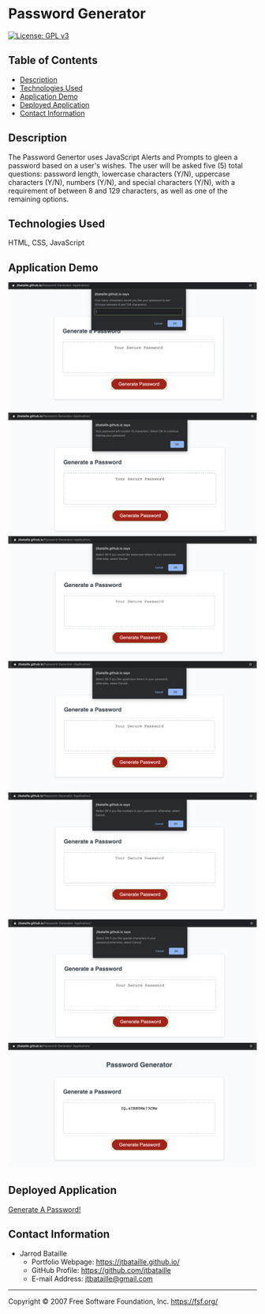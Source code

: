 # Password Generator
[![License: GPL v3](https://img.shields.io/badge/License-GPLv3-blue.svg)](https://www.gnu.org/licenses/gpl-3.0)

## Table of Contents
* [Description](#description)
* [Technologies Used](#technologies-used)
* [Application Demo](#application-demo)
* [Deployed Application](#depoloyed-application)
* [Contact Information](#contact-information)

## Description
The Password Genertor uses JavaScript Alerts and Prompts to gleen a password based on a user's wishes. The user will be asked five (5) total questions: password length, lowercase characters (Y/N), uppercase characters (Y/N), numbers (Y/N), and special characters (Y/N), with a requirement of between 8 and 129 characters, as well as one of the remaining options.

## Technologies Used
HTML, CSS, JavaScript

## Application Demo
![Length Question](Images/LengthQ.png)
![Length Question Confirmation](Images/LengthConfirm.png)
![Lowercase Question](Images/Lowercase.png)
![Uppercase Question](Images/Uppercase.png)
![Number Question](Images/Numbers.png)
![Special Character Question](Images/SpecialCharacters.png)
![Final Password](Images/FinalPassword.png)

## Deployed Application
[Generate A Password!](https://jtbataille.github.io/Password-Generator-Application/)

## Contact Information
* Jarrod Bataille
  * Portfolio Webpage: https://jtbataille.github.io/
  * GitHub Profile: https://github.com/jtbataille
  * E-mail Address: jtbataille@gmail.com
  
- - -
Copyright © 2007 Free Software Foundation, Inc. <https://fsf.org/>
